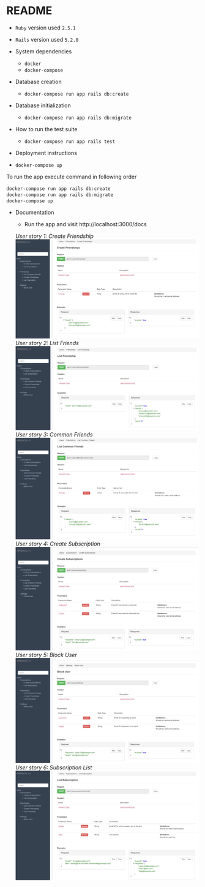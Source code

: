 # README

* `Ruby` version used `2.5.1`

* `Rails` version used `5.2.0`

* System dependencies
  - `docker`
  - `docker-compose`


* Database creation

   - `docker-compose run app rails db:create`


* Database initialization

  -  `docker-compose run app rails db:migrate`


* How to run the test suite

  -  `docker-compose run app rails test`


* Deployment instructions

 - `docker-compose up`


To run the app execute command in following order

```
docker-compose run app rails db:create
docker-compose run app rails db:migrate
docker-compose up
```


* Documentation

  - Run the app and visit http://localhost:3000/docs

  *User story 1: Create Friendship*
  ![](docs/user_story_1.png)
  *User story 2: List Friends*
  ![](docs/user_story_2.png)
  *User story 3: Common Friends*
  ![](docs/user_story_3.png)
  *User story 4: Create Subscription*
  ![](docs/user_story_4.png)
  *User story 5: Block User*
  ![](docs/user_story_5.png)
  *User story 6: Subscription List*
  ![](docs/user_story_6.png)
